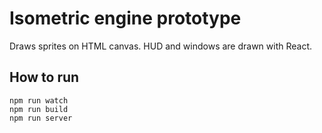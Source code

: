 # Isometric engine prototype

Draws sprites on HTML canvas. HUD and windows are drawn with React.

## How to run
```
npm run watch
npm run build
npm run server
```
